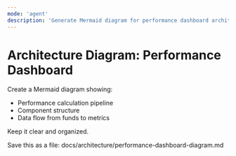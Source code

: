 ```yaml
---
mode: 'agent'
description: 'Generate Mermaid diagram for performance dashboard architecture'
---
```


# Architecture Diagram: Performance Dashboard

Create a Mermaid diagram showing:
- Performance calculation pipeline
- Component structure
- Data flow from funds to metrics

Keep it clear and organized.

Save this as a file: docs/architecture/performance-dashboard-diagram.md
